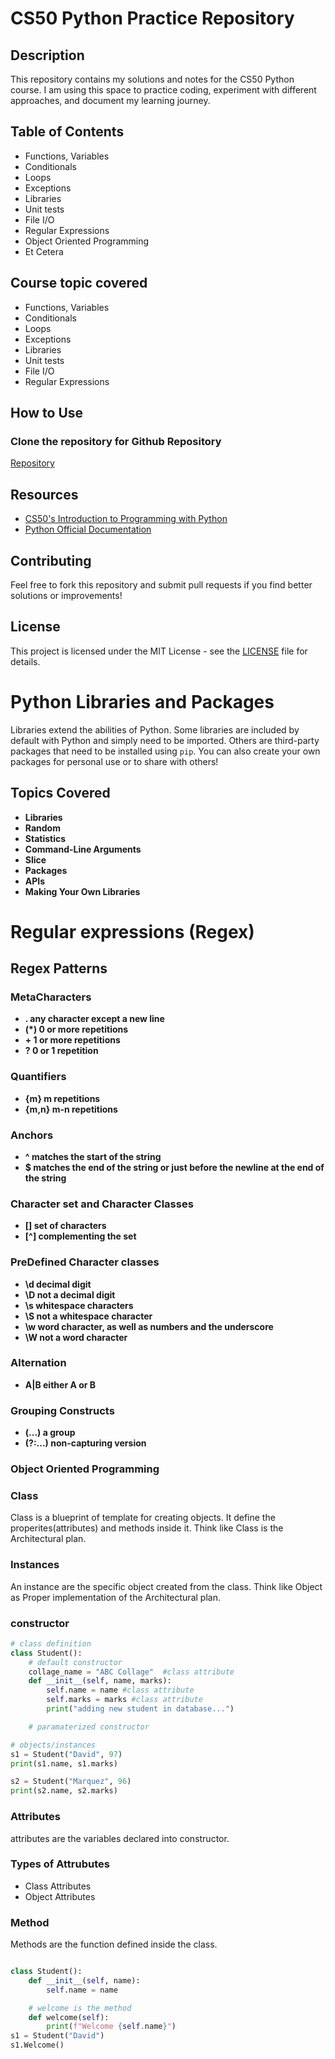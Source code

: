 # CS50 Python Practice Repository

## Description
This repository contains my solutions and notes for the CS50 Python course. I am using this space to practice coding, experiment with different approaches, and document my learning journey.

## Table of Contents
- Functions, Variables
- Conditionals
- Loops
- Exceptions
- Libraries
- Unit tests
- File I/O
- Regular Expressions
- Object Oriented Programming
- Et Cetera

## Course topic covered
- Functions, Variables
- Conditionals
- Loops
- Exceptions
- Libraries
- Unit tests
- File I/O
- Regular Expressions

## How to Use
### Clone the repository for Github Repository
[Repository](https://github.com/ujjwalbasnyat/codespace)

## Resources
- [CS50's Introduction to Programming with Python](https://cs50.harvard.edu/python/)
- [Python Official Documentation](https://docs.python.org/3/)

## Contributing
Feel free to fork this repository and submit pull requests if you find better solutions or improvements!

## License
This project is licensed under the MIT License - see the [LICENSE](LICENSE) file for details.



# Python Libraries and Packages

Libraries extend the abilities of Python. Some libraries are included by default with Python and simply need to be imported. Others are third-party packages that need to be installed using `pip`. You can also create your own packages for personal use or to share with others!

## Topics Covered

- **Libraries**
- **Random**
- **Statistics**
- **Command-Line Arguments**
- **Slice**
- **Packages**
- **APIs**
- **Making Your Own Libraries**

# Regular expressions (Regex)

## Regex Patterns
### MetaCharacters
- **.   any character except a new line**
- **(*)   0 or more repetitions**
- **+   1 or more repetitions**
- **?   0 or 1 repetition**

### Quantifiers
- **{m} m repetitions**
- **{m,n} m-n repetitions**

### Anchors
- **^   matches the start of the string**
- **$   matches the end of the string or just before the newline at the end of the string**

### Character set and Character Classes
- **[]    set of characters**
- **[^]   complementing the set**

### PreDefined Character classes
- **\d    decimal digit**
- **\D    not a decimal digit**
- **\s    whitespace characters**
- **\S    not a whitespace character**
- **\w    word character, as well as numbers and the underscore**
- **\W    not a word character**

### Alternation
- **A|B     either A or B**

### Grouping Constructs
- **(...)   a group**
- **(?:...) non-capturing version**


### Object Oriented Programming

### Class
Class is a blueprint of template for creating objects. It define the properites(attributes) and methods inside it. Think like Class is the Architectural plan.

### Instances
An instance are the specific object created from the class. Think like Object as Proper implementation of the Architectural plan.

### constructor
```Python
# class definition
class Student():
    # default constructor
    collage_name = "ABC Collage"  #class attribute
    def __init__(self, name, marks):
        self.name = name #class attribute
        self.marks = marks #class attribute
        print("adding new student in database...")

    # paramaterized constructor

# objects/instances
s1 = Student("David", 97)
print(s1.name, s1.marks)

s2 = Student("Marquez", 96)
print(s2.name, s2.marks) 
```

### Attributes
attributes are the variables declared into constructor.

### Types of Attrubutes
- Class Attributes
- Object Attributes

### Method
Methods are the function defined inside the class.

```Python

class Student():
    def __init__(self, name):
        self.name = name

    # welcome is the method 
    def welcome(self): 
        print(f"Welcome {self.name}")
s1 = Student("David")
s1.Welcome()
```

